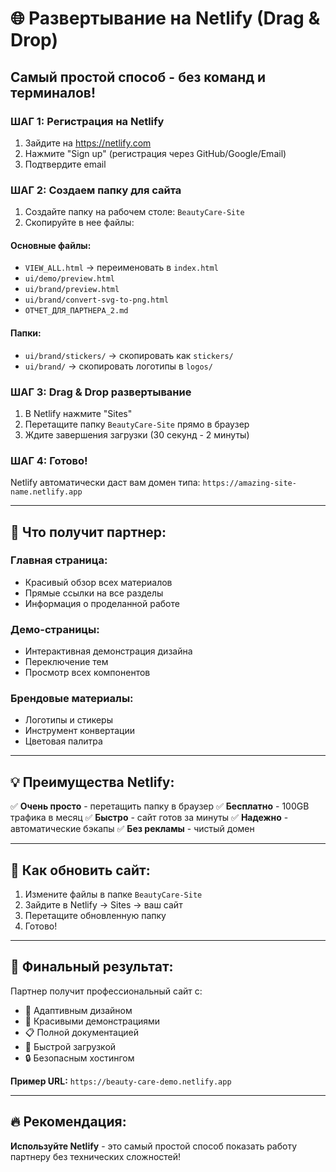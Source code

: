 # 🌐 Развертывание на Netlify (Drag & Drop)

## Самый простой способ - без команд и терминалов!

### ШАГ 1: Регистрация на Netlify
1. Зайдите на https://netlify.com
2. Нажмите "Sign up" (регистрация через GitHub/Google/Email)
3. Подтвердите email

### ШАГ 2: Создаем папку для сайта
1. Создайте папку на рабочем столе: `BeautyCare-Site`
2. Скопируйте в нее файлы:

#### Основные файлы:
- `VIEW_ALL.html` → переименовать в `index.html`
- `ui/demo/preview.html`
- `ui/brand/preview.html`
- `ui/brand/convert-svg-to-png.html`
- `ОТЧЕТ_ДЛЯ_ПАРТНЕРА_2.md`

#### Папки:
- `ui/brand/stickers/` → скопировать как `stickers/`
- `ui/brand/` → скопировать логотипы в `logos/`

### ШАГ 3: Drag & Drop развертывание
1. В Netlify нажмите "Sites"
2. Перетащите папку `BeautyCare-Site` прямо в браузер
3. Ждите завершения загрузки (30 секунд - 2 минуты)

### ШАГ 4: Готово!
Netlify автоматически даст вам домен типа:
`https://amazing-site-name.netlify.app`

---

## 🎯 Что получит партнер:

### Главная страница:
- Красивый обзор всех материалов
- Прямые ссылки на все разделы
- Информация о проделанной работе

### Демо-страницы:
- Интерактивная демонстрация дизайна
- Переключение тем
- Просмотр всех компонентов

### Брендовые материалы:
- Логотипы и стикеры
- Инструмент конвертации
- Цветовая палитра

---

## 💡 Преимущества Netlify:

✅ **Очень просто** - перетащить папку в браузер
✅ **Бесплатно** - 100GB трафика в месяц
✅ **Быстро** - сайт готов за минуты
✅ **Надежно** - автоматические бэкапы
✅ **Без рекламы** - чистый домен

---

## 🔄 Как обновить сайт:

1. Измените файлы в папке `BeautyCare-Site`
2. Зайдите в Netlify → Sites → ваш сайт
3. Перетащите обновленную папку
4. Готово!

---

## 🎨 Финальный результат:

Партнер получит профессиональный сайт с:
- 📱 Адаптивным дизайном
- 🎨 Красивыми демонстрациями
- 📋 Полной документацией
- 🚀 Быстрой загрузкой
- 🔒 Безопасным хостингом

**Пример URL:** `https://beauty-care-demo.netlify.app`

---

## 🔥 Рекомендация:

**Используйте Netlify** - это самый простой способ показать работу партнеру без технических сложностей!





